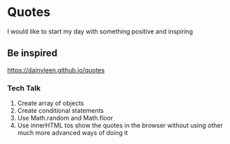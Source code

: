 # Quotes
I would like to start my day with something positive and inspiring

## Be inspired
 https://dainyleen.github.io/quotes

### Tech Talk
1. Create array of objects 
2. Create conditional statements
3. Use Math.random and Math.floor
4. Use innerHTML tos show the quotes in the browser without using other much more advanced ways of doing it
